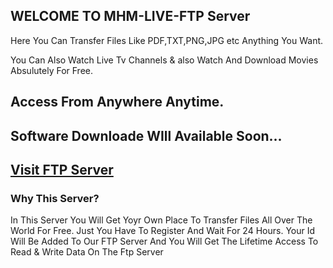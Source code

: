 ## WELCOME TO MHM-LIVE-FTP Server

Here You Can Transfer Files Like PDF,TXT,PNG,JPG etc Anything You Want.

You Can Also Watch Live Tv Channels & also Watch And Download Movies Absulutely For Free.

## **Access From Anywhere Anytime.**

## **Software Downloade WIll Available Soon...**

## **[Visit FTP Server](https://sites.google.com/view/mhm-live-ftp/home)**

### Why This Server?

In This Server You Will Get Yoyr Own Place To Transfer Files All Over The World For Free. Just You Have To Register And Wait For 24 Hours. Your Id Will Be Added To Our FTP Server And You Will Get The Lifetime Access To Read & Write Data On The Ftp Server




